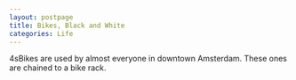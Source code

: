 ```yaml
---
layout: postpage
title: Bikes, Black and White
categories: Life
---
```

4sBikes are used by almost everyone in downtown Amsterdam. These ones are chained to a bike rack.